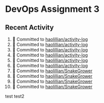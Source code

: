 # DevOps Assignment 3

## Recent Activity
<!--START_SECTION:activity-->
1. 📝 Committed to [haolillian/activity-log](https://github.com/haolillian/activity-log/commit/0683f9971662a34b8fa296b16aecbcfa526902d7)
2. 📝 Committed to [haolillian/activity-log](https://github.com/haolillian/activity-log/commit/fa7a6af5504612dfb5a735060fa83f1344385d56)
3. 📝 Committed to [haolillian/activity-log](https://github.com/haolillian/activity-log/commit/b0525097d7edfc88f2ac6d6f82fba357f78a327d)
4. 📝 Committed to [haolillian/activity-log](https://github.com/haolillian/activity-log/commit/a582956d2fa62ad67cb7ea0e2acac95b42477c64)
5. 📝 Committed to [haolillian/activity-log](https://github.com/haolillian/activity-log/commit/191cbcf8ae00cadf6e02becae2ec22e6aff42658)
6. 📝 Committed to [haolillian/activity-log](https://github.com/haolillian/activity-log/commit/9874efb2b7deae0f1253714f5e2cc1b16aa5107e)
7. 📝 Committed to [haolillian/SnakeGrower](https://github.com/haolillian/SnakeGrower/commit/2dccd0e51c5c928ea4b0089eaf041ce67bab7227)
8. 📝 Committed to [haolillian/SnakeGrower](https://github.com/haolillian/SnakeGrower/commit/dc4d24bdb77981b574d8456a039824369fadcf60)
9. 📝 Committed to [haolillian/SnakeGrower](https://github.com/haolillian/SnakeGrower/commit/5c20500b79f141f3179084ab8360528e1d40681f)
10. 📝 Committed to [haolillian/SnakeGrower](https://github.com/haolillian/SnakeGrower/commit/f99574bedd3f716c94c302477093cf5c0eb246c2)
<!--END_SECTION:activity-->
test
test2
